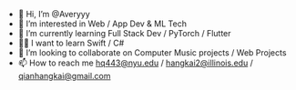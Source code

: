 - 👋 Hi, I’m @Averyyy
- 👀 I’m interested in Web / App Dev & ML Tech
- 🌱 I’m currently learning  Full Stack Dev / PyTorch / Flutter
- 🐱‍🚀 I want to learn Swift / C#
- 💞️ I’m looking to collaborate on Computer Music projects / Web Projects
- 📫 How to reach me hq443@nyu.edu / hangkai2@illinois.edu / qianhangkai@gmail.com

<!---
Averyyy/Averyyy is a ✨ special ✨ repository because its `README.md` (this file) appears on your GitHub profile.
You can click the Preview link to take a look at your changes.
--->
